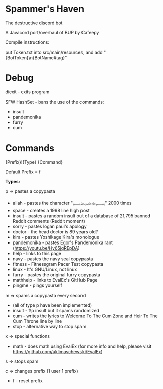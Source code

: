 # Spammer's Haven
The destructive discord bot

A Javacord port/overhaul of BUP by Cafeepy

Compile instructions:

put Token.txt into src/main/resources, 
and add "{BotToken}\n{BotName#tag}"

# Debug

diexit - exits program

SFW HashSet - bans the use of the commands:
 
 - insult
 - pandemonika
 - furry
 - cum

# Commands
{Prefix}!{Type} {Command}

Default Prefix = f

**Types:**

p => pastes a copypasta

 - allah - pastes the character "﷽" 2000 times
 - space - creates a 1998 line high post
 - insult - pastes a random insult out of a database of 21,795 banned Reddit comments (Reddit moment)
 - sorry - pastes logan paul's apology
 - doctor - the head doctor is 89 years old?
 - kira - pastes Yoshikage Kira's monologue
 - pandemonika - pastes Egor's Pandemonika rant (https://youtu.be/Hy65jqREpDA)
 - help - links to this page
 - navy - pastes the navy seal copypasta
 - fitness - Fitnessgram Pacer Test copypasta
 - linux - It's GNU/Linux, not linux
 - furry - pastes the original furry copypasta
 - mathhelp - links to EvalEx's GitHub Page
 - pingme - pings yourself

m => spams a copypasta every second

 - (all of type p have been implemented)
 - insult - f!p insult but it spams randomized
 - cum - writes the lyrics to Welcome To The Cum Zone and Heir To The Cum Throne line by line
 - stop - alternative way to stop spam
 
x => special functions

 - math - does math using EvalEx (for more info and help, please visit https://github.com/uklimaschewski/EvalEx)

s => stops spam

c => changes prefix (1 user 1 prefix)

 - f - reset prefix
